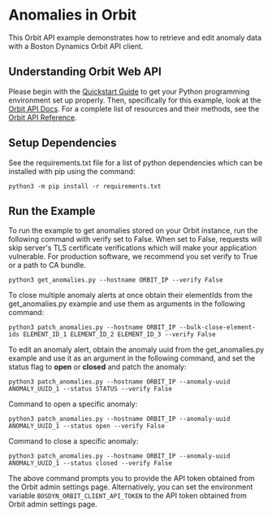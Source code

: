 <!--
Copyright (c) 2023 Boston Dynamics, Inc.  All rights reserved.

Downloading, reproducing, distributing or otherwise using the SDK Software
is subject to the terms and conditions of the Boston Dynamics Software
Development Kit License (20191101-BDSDK-SL).
-->

# Anomalies in Orbit

This Orbit API example demonstrates how to retrieve and edit anomaly data with a Boston Dynamics Orbit API client.

## Understanding Orbit Web API

Please begin with the [Quickstart Guide](../../../../docs/python/quickstart.md) to get your Python programming environment set up properly. Then, specifically for this example, look at the [Orbit API Docs](../../../../docs/concepts/orbit/orbit_api.md). For a complete list of resources and their methods, see the <a href="../../../../docs/orbit/docs.html">Orbit API Reference</a>.

## Setup Dependencies

See the requirements.txt file for a list of python dependencies which can be installed with pip using the command:

```
python3 -m pip install -r requirements.txt
```

## Run the Example

To run the example to get anomalies stored on your Orbit instance, run the following command with verify set to False. When set to False, requests will skip server's TLS certificate verifications which will make your application vulnerable. For production software, we recommend you set verify to True or a path to CA bundle.

```
python3 get_anomalies.py --hostname ORBIT_IP --verify False
```

To close multiple anomaly alerts at once obtain their elementIds from the get_anomalies.py example and use them as arguments in the following command:

```
python3 patch_anomalies.py --hostname ORBIT_IP --bulk-close-element-ids ELEMENT_ID_1 ELEMENT_ID_2 ELEMENT_ID_3 --verify False
```

To edit an anomaly alert, obtain the anomaly uuid from the get_anomalies.py example and use it as an argument in the following command, and set the status flag to **open** or **closed** and patch the anomaly:

```
python3 patch_anomalies.py --hostname ORBIT_IP --anomaly-uuid ANOMALY_UUID_1 --status STATUS --verify False
```

Command to open a specific anomaly:

```
python3 patch_anomalies.py --hostname ORBIT_IP --anomaly-uuid ANOMALY_UUID_1 --status open --verify False
```

Command to close a specific anomaly:

```
python3 patch_anomalies.py --hostname ORBIT_IP --anomaly-uuid ANOMALY_UUID_1 --status closed --verify False
```

The above command prompts you to provide the API token obtained from the Orbit admin settings page. Alternatively, you can set the environment variable `BOSDYN_ORBIT_CLIENT_API_TOKEN` to the API token obtained from Orbit admin settings page.
